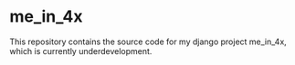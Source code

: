 # me_in_4x
This repository contains the source code for my django project me_in_4x, which is currently underdevelopment.
